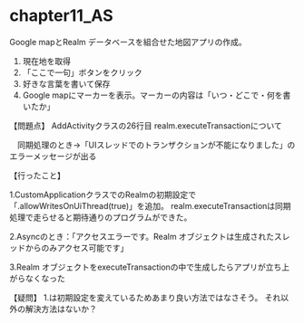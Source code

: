 # chapter11_AS
Google mapとRealm データベースを組合せた地図アプリの作成。

1. 現在地を取得
2. 「ここで一句」ボタンをクリック
3. 好きな言葉を書いて保存
4. Google mapにマーカーを表示。マーカーの内容は「いつ・どこで・何を書いたか」

【問題点】
AddActivityクラスの26行目 realm.executeTransactionについて

　同期処理のとき→「UIスレッドでのトランザクションが不能になりました」のエラーメッセージが出る

【行ったこと】

1.CustomApplicationクラスでのRealmの初期設定で「.allowWritesOnUiThread(true)」を追加。
realm.executeTransactionは同期処理で走らせると期待通りのプログラムができた。

2.Asyncのとき：「アクセスエラーです。Realm オブジェクトは生成されたスレッドからのみアクセス可能です」

3.Realm オブジェクトをexecuteTransactionの中で生成したらアプリが立ち上がらなくなった

【疑問】
1.は初期設定を変えているためあまり良い方法ではなさそう。
それ以外の解決方法はないか？
